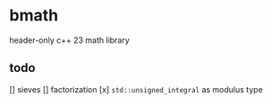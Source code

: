 # bmath

header-only c++ 23 math library

## todo

[] sieves
[] factorization
[x] `std::unsigned_integral` as modulus type
